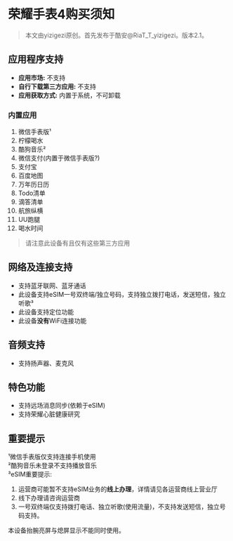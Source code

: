 # 荣耀手表4购买须知

> 本文由yizigezi原创。首先发布于酷安@RiaT_T_yizigezi。版本2.1。

## 应用程序支持
 -  **应用市场:** 不支持
 -  **自行下载第三方应用:** 不支持
 -  **应用获取方式:** 内置于系统，不可卸载

### 内置应用
 1. 微信手表版¹
 2. 柠檬喝水 
 3. 酷狗音乐²
 4. 微信支付(内置于微信手表版?)
 5. 支付宝
 6. 百度地图
 7. 万年历日历
 8. Todo清单
 9. 滴答清单
 10. 航旅纵横
 11. UU跑腿
 12. 喝水时间
 

> 请注意此设备有且仅有这些第三方应用

## 网络及连接支持

 - 支持蓝牙联网、蓝牙通话
 - 此设备支持eSIM一号双终端/独立号码，支持独立拨打电话，发送短信，独立听歌³
 - 此设备支持定位功能
 - 此设备**没有**WiFi连接功能

## 音频支持

 - 支持扬声器、麦克风

## 特色功能

 - 支持远场消息同步(依赖于eSIM)
 - 支持荣耀心脏健康研究

## 重要提示
¹微信手表版仅支持连接手机使用  
²酷狗音乐未登录不支持播放音乐  
³eSIM重要提示:
 1. 运营商可能暂不支持eSIM业务的**线上办理**，详情请见各运营商线上营业厅
 2. 线下办理请咨询运营商
 3. 一号双终端仅支持拨打电话、独立听歌(使用流量)，不支持发送短信，独立号码支持。

本设备抬腕亮屏与熄屏显示不能同时使用。